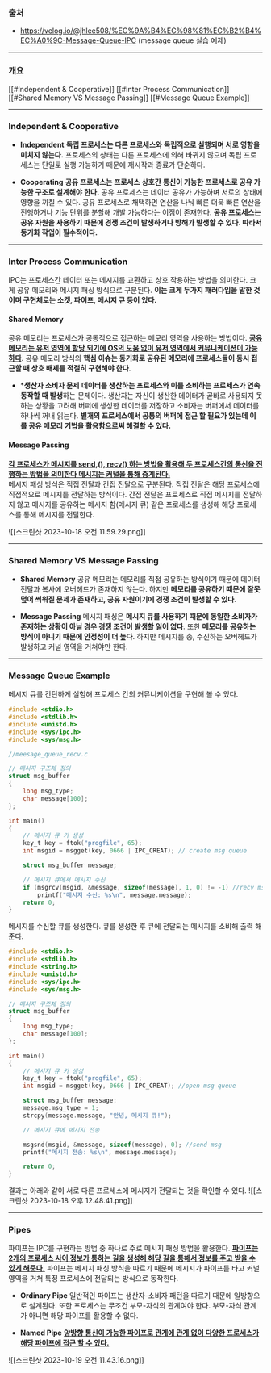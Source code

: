 ### 출처
* https://velog.io/@jhlee508/%EC%9A%B4%EC%98%81%EC%B2%B4%EC%A0%9C-Message-Queue-IPC (message queue 실습 예제)
___
### 개요
[[#Independent & Cooperative]]
[[#Inter Process Communication]]
[[#Shared Memory VS Message Passing]]
[[#Message Queue Example]]
___
### Independent & Cooperative

* **Independent**
	**독립 프로세스는 다른 프로세스와 독립적으로 실행되며 서로 영향을 미치지 않는다.** 프로세스의 상태는 다른 프로세스에 의해 바뀌지 않으며 독립 프로세스는 단일로 실행 가능하기 때문에 재시작과 종료가 단순하다.

* **Cooperating**
	**공유 프로세스는 프로세스 상호간 통신이 가능한 프로세스로 공유 가능한 구조로 설계해야 한다.** 공유 프로세스는 데이터 공유가 가능하며 서로의 상태에 영향을 끼칠 수 있다. 공유 프로세스로 채택하면 연산을 나눠 빠른 더욱 빠른 연산을 진행하거나 기능 단위를 분할해 개발 가능하다는 이점이 존재한다. **공유 프로세스는 공유 자원을 사용하기 때문에 경쟁 조건이 발생하거나 방해가 발생할 수 있다. 따라서 동기화 작업이 필수적이다.**
___
### Inter Process Communication
IPC는 프로세스간 데이터 또는 메시지를 교환하고 상호 작용하는 방법을 의미한다. 크게 공유 메모리와 메시지 패싱 방식으로 구분된다. **이는 크게 두가지 패러다임을 말한 것이며 구현체로는 소켓,  파이프, 메시지 큐 등이 있다.**
#### Shared Memory
공유 메모리는 프로세스가 공통적으로 접근하는 메모리 영역을 사용하는 방법이다. <u><b>공유 메모리는 유저 영역에 할당 되기에 OS의 도움 없이 유저 영역에서 커뮤니케이션이 가능하다</b></u>. 공유 메모리 방식의 **핵심 이슈는 동기화로 공유된 메모리에 프로세스들이 동시 접근할 때 상호 배제를 적절히 구현해야 한다**.

* ***생산자 소비자 문제**
	**데이터를 생산하는 프로세스와 이를 소비하는 프로세스가 연속 동작할 때 발생**하는 문제이다. 생산자는 자신이 생산한 데이터가 곧바로 사용되지 못하는 상황을 고려해 버퍼에 생성한 데이터를 저장하고 소비자는 버퍼에서 데이터를 하나씩 꺼내 읽는다. **별개의 프로세스에서 공통의 버퍼에 접근 할 필요가 있는데 이를 공유 메모리 기법을 활용함으로써 해결할 수 있다.**

#### Message Passing
<u><b>각 프로세스가 메시지를 send,(), recv() 하는 방법을 활용해 두 프로세스간의 통신을 진행하는 방법을 의미한다 메시지는 커널을 통해 중계된다.</b></u>  
메시지 패싱 방식은 직접 전달과 간접 전달으로 구분된다. 직접 전달은 해당 프로세스에 직접적으로 메시지를 전달하는 방식이다. 간접 전달은 프로세스로 직접 메시지를 전달하지 않고 메시지를 공유하는 메시지 함(메시지 큐) 같은 프로세스를 생성해 해당 프로세스를 통해 메시지를 전달한다.

![[스크린샷 2023-10-18 오전 11.59.29.png]]
___
### Shared Memory VS Message Passing
* **Shared Memory**
	공유 메모리는 메모리를 직접 공유하는 방식이기 때문에 데이터 전달과 복사에 오버헤드가 존재하지 않는다. 하지만 **메모리를 공유하기 때문에 잘못 덮어 씌워질 문제가 존재하고, 공유 자원이기에 경쟁 조건이 발생할 수 있다**.

* **Message Passing**
	메시지 패싱은 **메시지 큐를 사용하기 때문에 동일한 소비자가 존재하는 상황이 아닐 경우 경쟁 조건이 발생할 일이 없다**. 또한 **메모리를 공유하는 방식이 아니기 때문에 안정성이 더 높다**. 하지만 메시지를 송, 수신하는 오버헤드가 발생하고 커널 영역을 거쳐야만 한다.
___
### Message Queue Example
메시지 큐를 간단하게 실험해 프로세스 간의 커뮤니케이션을 구현해 볼 수 있다.
```c
#include <stdio.h>
#include <stdlib.h>
#include <unistd.h>
#include <sys/ipc.h>
#include <sys/msg.h>

//meesage_queue_recv.c

// 메시지 구조체 정의
struct msg_buffer
{
    long msg_type;
    char message[100];
};

int main()
{
    // 메시지 큐 키 생성
    key_t key = ftok("progfile", 65);
    int msgid = msgget(key, 0666 | IPC_CREAT); // create msg queue

    struct msg_buffer message;

    // 메시지 큐에서 메시지 수신
    if (msgrcv(msgid, &message, sizeof(message), 1, 0) != -1) //recv msg
        printf("메시지 수신: %s\n", message.message);
    return 0;
}

```
메시지를 수신할 큐를 생성한다. 큐를 생성한 후 큐에 전달되는 메시지를 소비해 출력 해준다. 
```c
#include <stdio.h>
#include <stdlib.h>
#include <string.h>
#include <unistd.h>
#include <sys/ipc.h>
#include <sys/msg.h>

// 메시지 구조체 정의
struct msg_buffer
{
    long msg_type;
    char message[100];
};

int main()
{
    // 메시지 큐 키 생성
    key_t key = ftok("progfile", 65);
    int msgid = msgget(key, 0666 | IPC_CREAT); //open msg queue

    struct msg_buffer message;
    message.msg_type = 1;
    strcpy(message.message, "안녕, 메시지 큐!");

    // 메시지 큐에 메시지 전송

    msgsnd(msgid, &message, sizeof(message), 0); //send msg
    printf("메시지 전송: %s\n", message.message);

    return 0;
}
```
결과는 아래와 같이 서로 다른 프로세스에 메시지가 전달되는 것을 확인할 수 있다.
![[스크린샷 2023-10-18 오후 12.48.41.png]]
___
### Pipes
파이프는 IPC를 구현하는 방법 중 하나로 주로 메시지 패싱 방법을 활용한다. <u><b>파이프는 2개의 프로세스 사이 정보가 통하는 길을 생성해 해당 길을 통해서 정보를 주고 받을 수 있게 해준다.</b></u> 파이프는 메시지 패싱 방식을 따르기 때문에 메시지가 파이프를 타고 커널 영역을 거쳐 특정 프로세스에 전달되는 방식으로 동작한다.
* **Ordinary Pipe**
	일반적인 파이프는 생산자-소비자 패턴을 따르기 때문에 일방향으로 설계된다. 또한 프로세스는 무조건 부모-자식의 관계여야 한다. 부모-자식 관계가 아니면 해당 파이프를 활용할 수 없다.

* **Named Pipe**
<u><b>양방향 통신이 가능한 파이프로 관계에 관계 없이 다양한 프로세스가 해당 파이프에 접근 할 수 있다.</b></u>

![[스크린샷 2023-10-19 오전 11.43.16.png]]